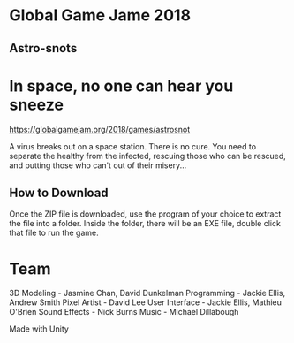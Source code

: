 # Global Game Jame 2018

## Astro-snots
# In space, no one can hear you sneeze
https://globalgamejam.org/2018/games/astrosnot

A virus breaks out on a space station. There is no cure. You need to separate the healthy from the infected, rescuing those who can be rescued, and putting those who can't out of their misery...

## How to Download
Once the ZIP file is downloaded, use the program of your choice to extract the file into a folder.
Inside the folder, there will be an EXE file, double click that file to run the game.

# Team
3D Modeling - Jasmine Chan, David Dunkelman
Programming - Jackie Ellis, Andrew Smith 
Pixel Artist - David Lee
User Interface - Jackie Ellis, Mathieu O'Brien
Sound Effects - Nick Burns
Music - Michael Dillabough

Made with Unity
